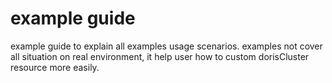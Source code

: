 # example guide
example guide to explain all examples usage scenarios. examples not cover all situation on real environment, it help user how to custom dorisCluster resource more easily.
